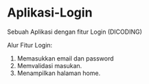 # Aplikasi-Login
Sebuah Aplikasi dengan fitur Login (DICODING)

Alur Fitur Login:

1. Memasukkan email dan password
2. Memvalidasi masukan.
3. Menampilkan halaman home.
